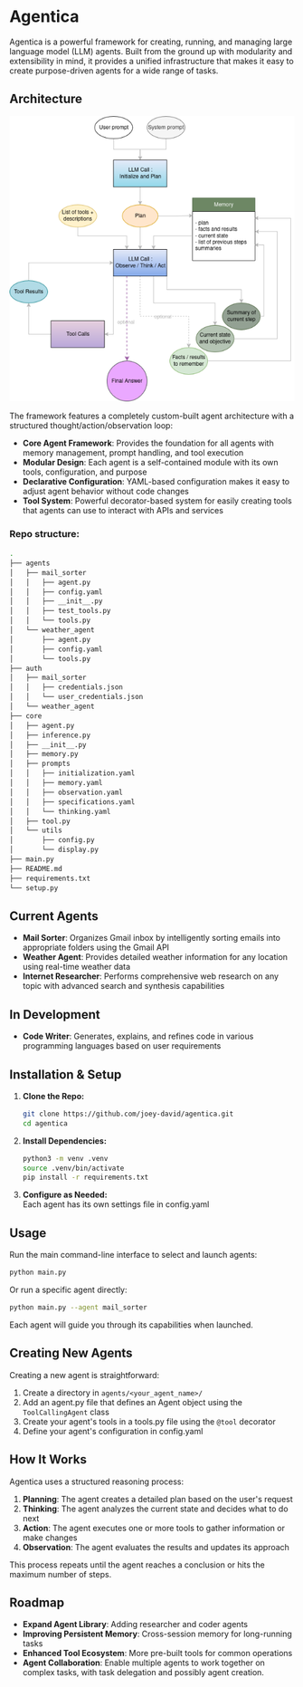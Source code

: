 # Agentica

Agentica is a powerful framework for creating, running, and managing large language model (LLM) agents. Built from the ground up with modularity and extensibility in mind, it provides a unified infrastructure that makes it easy to create purpose-driven agents for a wide range of tasks.

## Architecture

![Agentica Architecture Diagram](agent_schema.png)

The framework features a completely custom-built agent architecture with a structured thought/action/observation loop:

- **Core Agent Framework**: Provides the foundation for all agents with memory management, prompt handling, and tool execution
- **Modular Design**: Each agent is a self-contained module with its own tools, configuration, and purpose
- **Declarative Configuration**: YAML-based configuration makes it easy to adjust agent behavior without code changes
- **Tool System**: Powerful decorator-based system for easily creating tools that agents can use to interact with APIs and services

### Repo structure:
```bash
.
├── agents
│   ├── mail_sorter
│   │   ├── agent.py
│   │   ├── config.yaml
│   │   ├── __init__.py
│   │   ├── test_tools.py
│   │   └── tools.py
│   └── weather_agent
│       ├── agent.py
│       ├── config.yaml
│       └── tools.py
├── auth
│   ├── mail_sorter
│   │   ├── credentials.json
│   │   └── user_credentials.json
│   └── weather_agent
├── core
│   ├── agent.py
│   ├── inference.py
│   ├── __init__.py
│   ├── memory.py
│   ├── prompts
│   │   ├── initialization.yaml
│   │   ├── memory.yaml
│   │   ├── observation.yaml
│   │   ├── specifications.yaml
│   │   └── thinking.yaml
│   ├── tool.py
│   └── utils
│       ├── config.py
│       └── display.py
├── main.py
├── README.md
├── requirements.txt
└── setup.py
```

## Current Agents

- **Mail Sorter**: Organizes Gmail inbox by intelligently sorting emails into appropriate folders using the Gmail API
- **Weather Agent**: Provides detailed weather information for any location using real-time weather data
- **Internet Researcher**: Performs comprehensive web research on any topic with advanced search and synthesis capabilities

## In Development
- **Code Writer**: Generates, explains, and refines code in various programming languages based on user requirements

## Installation & Setup

1. **Clone the Repo:**
   ```bash
   git clone https://github.com/joey-david/agentica.git
   cd agentica
   ```

2. **Install Dependencies:**
   ```bash
   python3 -m venv .venv
   source .venv/bin/activate
   pip install -r requirements.txt
   ```

3. **Configure as Needed:**  
   Each agent has its own settings file in config.yaml

## Usage

Run the main command-line interface to select and launch agents:

```bash
python main.py
```

Or run a specific agent directly:

```bash
python main.py --agent mail_sorter
```

Each agent will guide you through its capabilities when launched.

## Creating New Agents

Creating a new agent is straightforward:

1. Create a directory in `agents/<your_agent_name>/`
2. Add an agent.py file that defines an Agent object using the `ToolCallingAgent` class
3. Create your agent's tools in a tools.py file using the `@tool` decorator
4. Define your agent's configuration in config.yaml

## How It Works

Agentica uses a structured reasoning process:

1. **Planning**: The agent creates a detailed plan based on the user's request
2. **Thinking**: The agent analyzes the current state and decides what to do next
3. **Action**: The agent executes one or more tools to gather information or make changes
4. **Observation**: The agent evaluates the results and updates its approach

This process repeats until the agent reaches a conclusion or hits the maximum number of steps.

## Roadmap

- **Expand Agent Library**: Adding researcher and coder agents
- **Improving Persistent Memory**: Cross-session memory for long-running tasks
- **Enhanced Tool Ecosystem**: More pre-built tools for common operations
- **Agent Collaboration**: Enable multiple agents to work together on complex tasks, with task delegation and possibly agent creation.